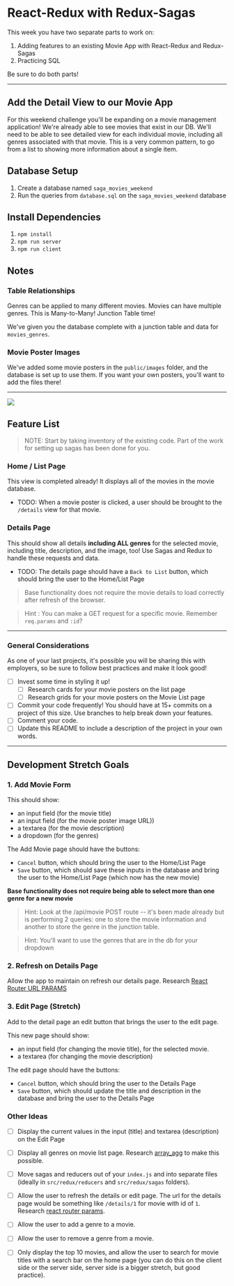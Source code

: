 # React-Redux with Redux-Sagas

This week you have two separate parts to work on:

1. Adding features to an existing Movie App with React-Redux and Redux-Sagas
2. Practicing SQL

Be sure to do both parts!

---

## Add the Detail View to our Movie App

For this weekend challenge you'll be expanding on a movie management application! We're already able to see movies that exist in our DB. We'll need to be able to see detailed view for each individual movie, including all genres associated with that movie. This is a very common pattern, to go from a list to showing more information about a single item. 

## Database Setup

1. Create a database named `saga_movies_weekend`
2. Run the queries from `database.sql` on the `saga_movies_weekend` database

## Install Dependencies

1. `npm install`
2. `npm run server`
3. `npm run client`

## Notes

### Table Relationships
Genres can be applied to many different movies. Movies can have multiple genres. This is Many-to-Many! Junction Table time!

We've given you the database complete with a junction table and data for `movies_genres`.
 
### Movie Poster Images
We've added some movie posters in the `public/images` folder, and the database is set up to use them. If you want your own posters, you'll want to add the files there!

---
![](http://localhost:3000/images/avatar.jpeg)
## Feature List

> NOTE: Start by taking inventory of the existing code. Part of the work for setting up sagas has been done for you.

### Home / List Page

This view is completed already! It displays all of the movies in the movie database. 

- TODO: When a movie poster is clicked, a user should be brought to the `/details` view for that movie.

### Details Page

This should show all details **including ALL genres** for the selected movie, including title, description, and the image, too! Use Sagas and Redux to handle these requests and data.

- TODO: The details page should have a `Back to List` button, which should bring the user to the Home/List Page

> Base functionality does not require the movie details to load correctly after refresh of the browser.


 > Hint : You can make a GET request for a specific movie. Remember `req.params` and `:id`?
---

### General Considerations

As one of your last projects, it's possible you will be sharing this with employers, so be sure to follow best practices and make it look good!

- [ ] Invest some time in styling it up!
    - [ ] Research cards for your movie posters on the list page
    - [ ] Research grids for your movie posters on the Movie List page
- [ ] Commit your code frequently! You should have at 15+ commits on a project of this size. Use branches to help break down your features.
- [ ] Comment your code.
- [ ] Update this README to include a description of the project in your own words.

---

## Development Stretch Goals

### 1. Add Movie Form

This should show:

- an input field (for the movie title)
- an input field (for the movie poster image URL))
- a textarea (for the movie description)
- a dropdown (for the genres)

The Add Movie page should have the buttons:

- `Cancel` button, which should bring the user to the Home/List Page
- `Save` button, which should save these inputs in the database and bring the user to the Home/List Page (which now has the new movie)

**Base functionality does not require being able to select more than one genre for a new movie**

> Hint: Look at the /api/movie POST route -- it's been made already but is performing 2 queries: one to store the movie information and another to store the genre in the junction table.

> Hint: You'll want to use the genres that are in the db for your dropdown


### 2. Refresh on Details Page
Allow the app to maintain on refresh our details page.
Research [React Router URL PARAMS](https://reactrouter.com/web/example/url-params) 

### 3. Edit Page (Stretch)
Add to the detail page an edit button that brings the user to the edit page.

This new page should show:

- an input field (for changing the movie title), for the selected movie.
- a textarea (for changing the movie description)

The edit page should have the buttons:

- `Cancel` button, which should bring the user to the Details Page
- `Save` button, which should update the title and description in the database and bring the user to the Details Page

### Other Ideas

- [ ] Display the current values in the input (title) and textarea (description) on the Edit Page
- [ ] Display all genres on movie list page. Research [array_agg](https://stackoverflow.com/questions/43458174/how-to-save-and-return-javascript-object-with-subarray-in-normalized-sql) to make this possible.
- [ ] Move sagas and reducers out of your `index.js` and into separate files (ideally in `src/redux/reducers` and `src/redux/sagas` folders).
- [ ] Allow the user to refresh the details or edit page. The url for the details page would be something like `/details/1` for movie with id of `1`. Research [react router params](https://reacttraining.com/react-router/web/example/url-params).
- [ ] Allow the user to add a genre to a movie.
- [ ] Allow the user to remove a genre from a movie.
- [ ] Only display the top 10 movies, and allow the user to search for movie titles with a search bar on the home page (you can do this on the client side or the server side, server side is a bigger stretch, but good practice).

